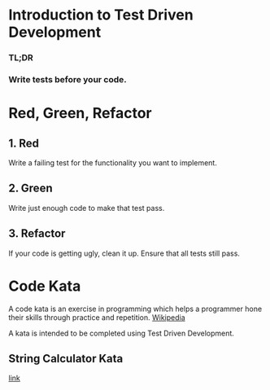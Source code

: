 Introduction to Test Driven Development
=======================================

### TL;DR
### Write tests before your code.

# Red, Green, Refactor
## 1. Red

Write a failing test for the functionality you want to implement.

## 2. Green

Write just enough code to make that test pass. 

## 3. Refactor

If your code is getting ugly, clean it up. Ensure that all tests still pass.

Code Kata
=========

A code kata is an exercise in programming which helps a programmer hone their skills through practice and repetition. [Wikipedia](http://en.wikipedia.org/wiki/Kata_(programming))

A kata is intended to be completed using Test Driven Development.

String Calculator Kata
----------------------

[link](http://osherove.com/tdd-kata-1/)